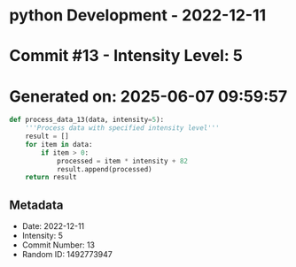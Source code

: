 ﻿# python Development - 2022-12-11
# Commit #13 - Intensity Level: 5
# Generated on: 2025-06-07 09:59:57
```python
def process_data_13(data, intensity=5):
    '''Process data with specified intensity level'''
    result = []
    for item in data:
        if item > 0:
            processed = item * intensity + 82
            result.append(processed)
    return result
```
## Metadata
- Date: 2022-12-11
- Intensity: 5
- Commit Number: 13
- Random ID: 1492773947
